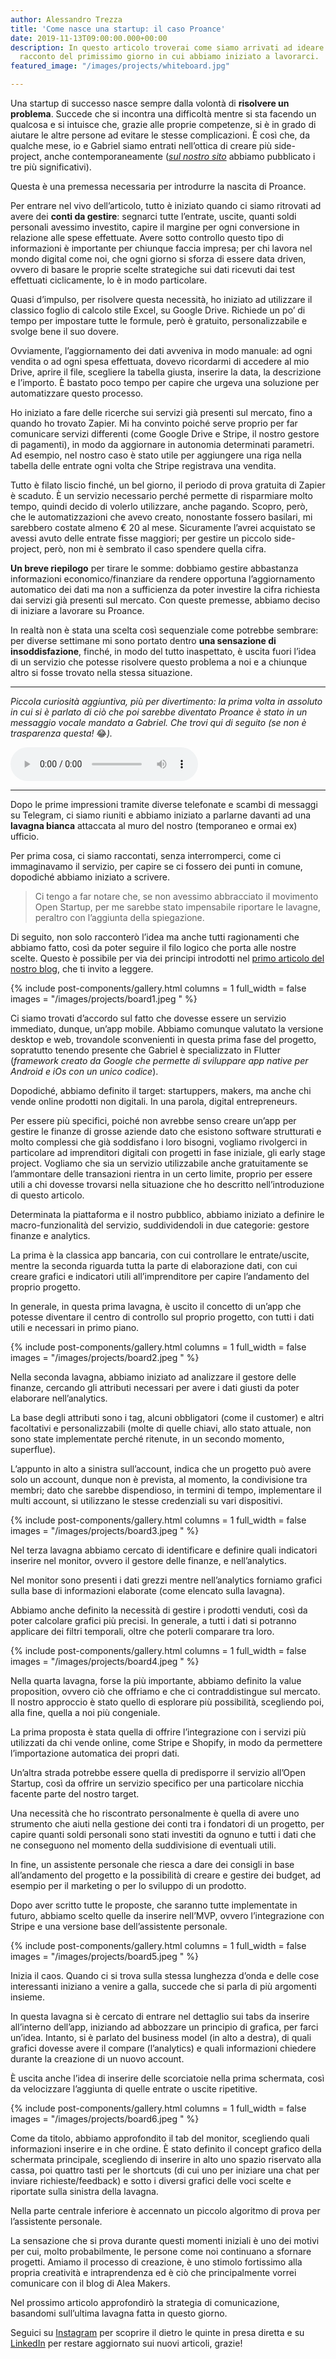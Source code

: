 ```yaml
---
author: Alessandro Trezza
title: 'Come nasce una startup: il caso Proance'
date: 2019-11-13T09:00:00.000+00:00
description: In questo articolo troverai come siamo arrivati ad ideare Proance e il
  racconto del primissimo giorno in cui abbiamo iniziato a lavorarci.
featured_image: "/images/projects/whiteboard.jpg"

---
```


Una startup di successo nasce sempre dalla volont&agrave; di **risolvere un problema**. Succede che si incontra una difficolt&agrave; mentre si sta facendo un qualcosa e si intuisce che, grazie alle proprie competenze, si &egrave; in grado di aiutare le altre persone ad evitare le stesse complicazioni. &Egrave; cos&igrave; che, da qualche mese, io e Gabriel siamo entrati nell’ottica di creare pi&ugrave; side-project, anche contemporaneamente ([*sul nostro sito*](https://www.aleamakers.com "Homepage Alea Makers") abbiamo pubblicato i tre pi&ugrave; significativi).

Questa &egrave; una premessa necessaria per introdurre la nascita di Proance.

Per entrare nel vivo dell’articolo, tutto &egrave; iniziato quando ci siamo ritrovati ad avere dei **conti da gestire**\: segnarci tutte l’entrate, uscite, quanti soldi personali avessimo investito, capire il margine per ogni conversione in relazione alle spese effettuate. Avere sotto controllo questo tipo di informazioni &egrave; importante per chiunque faccia impresa; per chi lavora nel mondo digital come noi, che ogni giorno si sforza di essere data driven, ovvero di basare le proprie scelte strategiche sui dati ricevuti dai test effettuati ciclicamente, lo &egrave; in modo particolare.

Quasi d’impulso, per risolvere questa necessit&agrave;, ho iniziato ad utilizzare il classico foglio di calcolo stile Excel, su Google Drive. Richiede un po’ di tempo per impostare tutte le formule, per&ograve; &egrave; gratuito, personalizzabile e svolge bene il suo dovere.

Ovviamente, l’aggiornamento dei dati avveniva in modo manuale: ad ogni vendita o ad ogni spesa effettuata, dovevo ricordarmi di accedere al mio Drive, aprire il file, scegliere la tabella giusta, inserire la data, la descrizione e l’importo. &Egrave; bastato poco tempo per capire che urgeva una soluzione per automatizzare questo processo.

Ho iniziato a fare delle ricerche sui servizi gi&agrave; presenti sul mercato, fino a quando ho trovato Zapier. Mi ha convinto poich&eacute; serve proprio per far comunicare servizi differenti (come Google Drive e Stripe, il nostro gestore di pagamenti), in modo da aggiornare in autonomia determinati parametri. Ad esempio, nel nostro caso &egrave; stato utile per aggiungere una riga nella tabella delle entrate ogni volta che Stripe registrava una vendita.

Tutto &egrave; filato liscio finch&eacute;, un bel giorno, il periodo di prova gratuita di Zapier &egrave; scaduto. &Egrave; un servizio necessario perch&eacute; permette di risparmiare molto tempo, quindi decido di volerlo utilizzare, anche pagando. Scopro, per&ograve;, che le automatizzazioni che avevo creato, nonostante fossero basilari, mi sarebbero costate almeno € 20 al mese. Sicuramente l’avrei acquistato se avessi avuto delle entrate fisse maggiori; per gestire un piccolo side-project, per&ograve;, non mi &egrave; sembrato il caso spendere quella cifra.

**Un breve riepilogo** per tirare le somme: dobbiamo gestire abbastanza informazioni economico/finanziare da rendere opportuna l’aggiornamento automatico dei dati ma non a sufficienza da poter investire la cifra richiesta dai servizi gi&agrave; presenti sul mercato. Con queste premesse, abbiamo deciso di iniziare a lavorare su Proance.

In realt&agrave; non &egrave; stata una scelta cos&igrave; sequenziale come potrebbe sembrare: per diverse settimane mi sono portato dentro **una sensazione di insoddisfazione**, finch&eacute;, in modo del tutto inaspettato, &egrave; uscita fuori l’idea di un servizio che potesse risolvere questo problema a noi e a chiunque altro si fosse trovato nella stessa situazione.

---

*Piccola curiosit&agrave; aggiuntiva, pi&ugrave; per divertimento: la prima volta in assoluto in cui si &egrave; parlato di ci&ograve; che poi sarebbe diventato Proance &egrave; stato in un messaggio vocale mandato a Gabriel. Che trovi qui di seguito (se non &egrave; trasparenza questa\!* 😂*).*

<audio controls=""><source type="audio/wav" src="/images/projects/vocale_proance.wav" /> &lt;source src="/images/projects/vocale_proance.mp3&rdquo; type="audio/mp3&rdquo;&gt; Your browser does not support the audio element.</audio>

---

Dopo le prime impressioni tramite diverse telefonate e scambi di messaggi su Telegram, ci siamo riuniti e abbiamo iniziato a parlarne davanti ad una **lavagna bianca** attaccata al muro del nostro (temporaneo e ormai ex) ufficio.

Per prima cosa, ci siamo raccontati, senza interromperci, come ci immaginavamo il servizio, per capire se ci fossero dei punti in comune, dopodich&eacute; abbiamo iniziato a scrivere.

> Ci tengo a far notare che, se non avessimo abbracciato il movimento Open Startup, per me sarebbe stato impensabile riportare le lavagne, peraltro con l’aggiunta della spiegazione.

Di seguito, non solo racconter&ograve; l’idea ma anche tutti ragionamenti che abbiamo fatto, cos&igrave; da poter seguire il filo logico che porta alle nostre scelte. Questo &egrave; possibile per via dei principi introdotti nel [primo articolo del nostro blog](https://www.aleamakers.com/blog/ci-uniamo-al-movimento-open-startup-we-grow-we-make-we-share "Articolo &quot;Ci uniamo al movimento Open Startup&quot; dal blog di Alea Makers"), che ti invito a leggere.

{% include post-components/gallery.html columns = 1 full_width = false images = "/images/projects/board1.jpeg " %}

Ci siamo trovati d’accordo sul fatto che dovesse essere un servizio immediato, dunque, un’app mobile. Abbiamo comunque valutato la versione desktop e web, trovandole sconvenienti in questa prima fase del progetto, sopratutto tenendo presente che Gabriel &egrave; specializzato in Flutter (*framework creato da Google che permette di sviluppare app native per Android e iOs con un unico codice*).

Dopodich&eacute;, abbiamo definito il target: startuppers, makers, ma anche chi vende online prodotti non digitali. In una parola, digital entrepreneurs.

Per essere pi&ugrave; specifici, poich&eacute; non avrebbe senso creare un’app per gestire le finanze di grosse aziende dato che esistono software strutturati e molto complessi che gi&agrave; soddisfano i loro bisogni, vogliamo rivolgerci in particolare ad imprenditori digitali con progetti in fase iniziale, gli early stage project. Vogliamo che sia un servizio utilizzabile anche gratuitamente se l’ammontare delle transazioni rientra in un certo limite, proprio per essere utili a chi dovesse trovarsi nella situazione che ho descritto nell’introduzione di questo articolo.

Determinata la piattaforma e il nostro pubblico, abbiamo iniziato a definire le macro-funzionalit&agrave; del servizio, suddividendoli in due categorie: gestore finanze e analytics.

La prima &egrave; la classica app bancaria, con cui controllare le entrate/uscite, mentre la seconda riguarda tutta la parte di elaborazione dati, con cui creare grafici e indicatori utili all’imprenditore per capire l’andamento del proprio progetto.

In generale, in questa prima lavagna, &egrave; uscito il concetto di un’app che potesse diventare il centro di controllo sul proprio progetto, con tutti i dati utili e necessari in primo piano.

{% include post-components/gallery.html columns = 1 full_width = false images = "/images/projects/board2.jpeg " %}

Nella seconda lavagna, abbiamo iniziato ad analizzare il gestore delle finanze, cercando gli attributi necessari per avere i dati giusti da poter elaborare nell’analytics.

La base degli attributi sono i tag, alcuni obbligatori (come il customer) e altri facoltativi e personalizzabili (molte di quelle chiavi, allo stato attuale, non sono state implementate perch&eacute; ritenute, in un secondo momento, superflue).

L’appunto in alto a sinistra sull’account, indica che un progetto pu&ograve; avere solo un account, dunque non &egrave; prevista, al momento, la condivisione tra membri; dato che sarebbe dispendioso, in termini di tempo, implementare il multi account, si utilizzano le stesse credenziali su vari dispositivi.

{% include post-components/gallery.html columns = 1 full_width = false images = "/images/projects/board3.jpeg " %}

Nel terza lavagna abbiamo cercato di identificare e definire quali indicatori inserire nel monitor, ovvero il gestore delle finanze, e nell’analytics.

Nel monitor sono presenti i dati grezzi mentre nell’analytics forniamo grafici sulla base di informazioni elaborate (come elencato sulla lavagna).

Abbiamo anche definito la necessit&agrave; di gestire i prodotti venduti, cos&igrave; da poter calcolare grafici pi&ugrave; precisi. In generale, a tutti i dati si potranno applicare dei filtri temporali, oltre che poterli comparare tra loro.

{% include post-components/gallery.html columns = 1 full_width = false images = "/images/projects/board4.jpeg " %}

Nella quarta lavagna, forse la pi&ugrave; importante, abbiamo definito la value proposition, ovvero ci&ograve; che offriamo e che ci contraddistingue sul mercato. Il nostro approccio &egrave; stato quello di esplorare pi&ugrave; possibilit&agrave;, scegliendo poi, alla fine, quella a noi pi&ugrave; congeniale.

La prima proposta &egrave; stata quella di offrire l’integrazione con i servizi pi&ugrave; utilizzati da chi vende online, come Stripe e Shopify, in modo da permettere l’importazione automatica dei propri dati.

Un’altra strada potrebbe essere quella di predisporre il servizio all’Open Startup, cos&igrave; da offrire un servizio specifico per una particolare nicchia facente parte del nostro target.

Una necessit&agrave; che ho riscontrato personalmente &egrave; quella di avere uno strumento che aiuti nella gestione dei conti tra i fondatori di un progetto, per capire quanti soldi personali sono stati investiti da ognuno e tutti i dati che ne conseguono nel momento della suddivisione di eventuali utili.

In fine, un assistente personale che riesca a dare dei consigli in base all’andamento del progetto e la possibilit&agrave; di creare e gestire dei budget, ad esempio per il marketing o per lo sviluppo di un prodotto.

Dopo aver scritto tutte le proposte, che saranno tutte implementate in futuro, abbiamo scelto quelle da inserire nell’MVP, ovvero l’integrazione con Stripe e una versione base dell’assistente personale.

{% include post-components/gallery.html columns = 1 full_width = false images = "/images/projects/board5.jpeg " %}

Inizia il caos. Quando ci si trova sulla stessa lunghezza d’onda e delle cose interessanti iniziano a venire a galla, succede che si parla di pi&ugrave; argomenti insieme.

In questa lavagna si &egrave; cercato di entrare nel dettaglio sui tabs da inserire all’interno dell’app, iniziando ad abbozzare un principio di grafica, per farci un’idea. Intanto, si &egrave; parlato del business model (in alto a destra), di quali grafici dovesse avere il compare (l’analytics) e quali informazioni chiedere durante la creazione di un nuovo account.

&Egrave; uscita anche l’idea di inserire delle scorciatoie nella prima schermata, cos&igrave; da velocizzare l’aggiunta di quelle entrate o uscite ripetitive.

{% include post-components/gallery.html columns = 1 full_width = false images = "/images/projects/board6.jpeg " %}

Come da titolo, abbiamo approfondito il tab del monitor, scegliendo quali informazioni inserire e in che ordine. &Egrave; stato definito il concept grafico della schermata principale, scegliendo di inserire in alto uno spazio riservato alla cassa, poi quattro tasti per le shortcuts (di cui uno per iniziare una chat per inviare richieste/feedback) e sotto i diversi grafici delle voci scelte e riportate sulla sinistra della lavagna.

Nella parte centrale inferiore &egrave; accennato un piccolo algoritmo di prova per l’assistente personale.

La sensazione che si prova durante questi momenti iniziali &egrave; uno dei motivi per cui, molto probabilmente, le persone come noi continuano a sfornare progetti. Amiamo il processo di creazione, &egrave; uno stimolo fortissimo alla propria creativit&agrave; e intraprendenza ed &egrave; ci&ograve; che principalmente vorrei comunicare con il blog di Alea Makers.

Nel prossimo articolo approfondir&ograve; la strategia di comunicazione, basandomi sull’ultima lavagna fatta in questo giorno.

Seguici su [Instagram](https://www.instagram.com/aleamakers/ "Profilo Instagram di Alea Makers") per scoprire il dietro le quinte in presa diretta e su [LinkedIn](https://www.linkedin.com/company/aleamakers/ "Profilo LinkedIn di Alea Makers") per restare aggiornato sui nuovi articoli, grazie\!